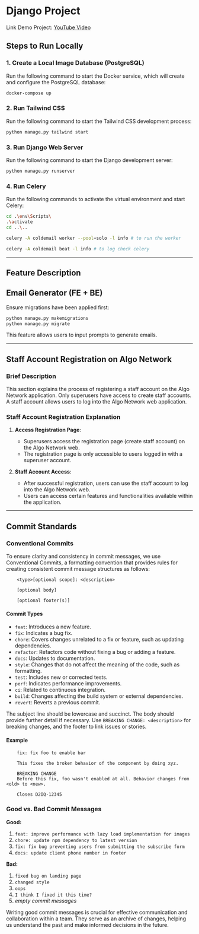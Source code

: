 # Django Project

Link Demo Project: [YouTube Video](https://youtu.be/DR_e97_m13I)

## Steps to Run Locally

### 1. Create a Local Image Database (PostgreSQL)

Run the following command to start the Docker service, which will create and configure the PostgreSQL database:

```sh
docker-compose up
```

### 2. Run Tailwind CSS

Run the following command to start the Tailwind CSS development process:

```sh
python manage.py tailwind start
```

### 3. Run Django Web Server

Run the following command to start the Django development server:

```sh
python manage.py runserver
```

### 4. Run Celery

Run the following commands to activate the virtual environment and start Celery:

```sh
cd .\env\Scripts\
.\activate
cd ..\..

celery -A coldemail worker --pool=solo -l info # to run the worker

celery -A coldemail beat -l info # to log check celery
```

---

## Feature Description

## Email Generator (FE + BE)

Ensure migrations have been applied first:

```sh
python manage.py makemigrations
python manage.py migrate
```

This feature allows users to input prompts to generate emails.

---

## Staff Account Registration on Algo Network

### Brief Description

This section explains the process of registering a staff account on the Algo Network application. Only superusers have access to create staff accounts. A staff account allows users to log into the Algo Network web application.

### Staff Account Registration Explanation

1. **Access Registration Page**:

   - Superusers access the registration page (create staff account) on the Algo Network web.
   - The registration page is only accessible to users logged in with a superuser account.

2. **Staff Account Access**:
   - After successful registration, users can use the staff account to log into the Algo Network web.
   - Users can access certain features and functionalities available within the application.

---

## Commit Standards

### Conventional Commits

To ensure clarity and consistency in commit messages, we use Conventional Commits, a formatting convention that provides rules for creating consistent commit message structures as follows:

```
    <type>[optional scope]: <description>

    [optional body]

    [optional footer(s)]
```

#### Commit Types

- `feat`: Introduces a new feature.
- `fix`: Indicates a bug fix.
- `chore`: Covers changes unrelated to a fix or feature, such as updating dependencies.
- `refactor`: Refactors code without fixing a bug or adding a feature.
- `docs`: Updates to documentation.
- `style`: Changes that do not affect the meaning of the code, such as formatting.
- `test`: Includes new or corrected tests.
- `perf`: Indicates performance improvements.
- `ci`: Related to continuous integration.
- `build`: Changes affecting the build system or external dependencies.
- `revert`: Reverts a previous commit.

The subject line should be lowercase and succinct. The body should provide further detail if necessary. Use `BREAKING CHANGE: <description>` for breaking changes, and the footer to link issues or stories.

#### Example

```
    fix: fix foo to enable bar

    This fixes the broken behavior of the component by doing xyz.

    BREAKING CHANGE
    Before this fix, foo wasn't enabled at all. Behavior changes from <old> to <new>.

    Closes D2IQ-12345
```

### Good vs. Bad Commit Messages

**Good:**

1. `feat: improve performance with lazy load implementation for images`
2. `chore: update npm dependency to latest version`
3. `fix: fix bug preventing users from submitting the subscribe form`
4. `docs: update client phone number in footer`

**Bad:**

1. `fixed bug on landing page`
2. `changed style`
3. `oops`
4. `I think I fixed it this time?`
5. _empty commit messages_

Writing good commit messages is crucial for effective communication and collaboration within a team. They serve as an archive of changes, helping us understand the past and make informed decisions in the future.
